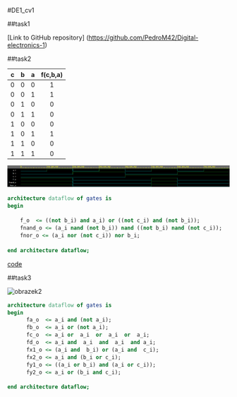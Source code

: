 #DE1_cv1

##task1

[Link to GitHub repository] (https://github.com/PedroM42/Digital-electronics-1)

##task2

| **c** | **b** |**a** | **f(c,b,a)** |
| :-: | :-: | :-: | :-: |
| 0 | 0 | 0 | 1 |
| 0 | 0 | 1 | 1 |
| 0 | 1 | 0 | 0 |
| 0 | 1 | 1 | 0 |
| 1 | 0 | 0 | 0 |
| 1 | 0 | 1 | 1 |
| 1 | 1 | 0 | 0 |
| 1 | 1 | 1 | 0 |

![obrazek1](images/ukol_1.png)

```VHDL
architecture dataflow of gates is
begin
    
    f_o  <= ((not b_i) and a_i) or ((not c_i) and (not b_i));
    fnand_o <= (a_i nand (not b_i)) nand ((not b_i) nand (not c_i));  
    fnor_o <= (a_i nor (not c_i)) nor b_i;

end architecture dataflow;
```

[code](https://www.edaplayground.com/x/JUC_)

##task3

![obrazek2](images/ukol_2)

```VHDL
architecture dataflow of gates is
begin
      fa_o  <= a_i and (not a_i);
      fb_o  <= a_i or (not a_i);
      fc_o  <= a_i or  a_i  or  a_i  or  a_i;
      fd_o  <= a_i and  a_i  and  a_i  and a_i;
      fx1_o <= (a_i and  b_i) or (a_i and  c_i);
      fx2_o <= a_i and (b_i or c_i);
      fy1_o <= ((a_i or b_i) and (a_i or c_i));
      fy2_o <= a_i or (b_i and c_i);

end architecture dataflow;
```